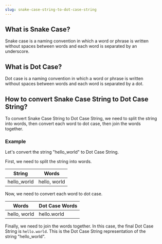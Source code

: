 ```yaml
---
slug: snake-case-string-to-dot-case-string
---
```


## What is Snake Case?

Snake case is a naming convention in which a word or phrase is written without spaces between words and each word is separated by an underscore.

## What is Dot Case?

Dot case is a naming convention in which a word or phrase is written without spaces between words and each word is separated by a dot.

## How to convert Snake Case String to Dot Case String?

To convert Snake Case String to Dot Case String, we need to split the string into words, then convert each word to dot case, then join the words together.

### Example

Let's convert the string "hello_world" to Dot Case String.

First, we need to split the string into words.

| String      | Words        |
| ----------- | ------------ |
| hello_world | hello, world |

Now, we need to convert each word to dot case.

| Words        | Dot Case Words |
| ------------ | -------------- |
| hello, world | hello.world    |

Finally, we need to join the words together. In this case, the final Dot Case String is `hello.world`. This is the Dot Case String representation of the string "hello_world".
